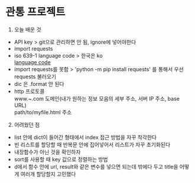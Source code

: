 # 관통 프로젝트
1. 오늘 배운 것
- API key > git으로 관리하면 안 됨, ignore에 넣어야한다
- import requests
- iso 639-1 language code > 한국은 ko  
  [language code](https://en.wikipedia.org/wiki/List_of_ISO_639-1_codes)
- import requests를 못함 > 'python -m pip install requests' 를 통해서 우선 requests 불러오기
- dic 은 .format 안 된다
- http 프로토콜  
  www.~.com 도메인(내가 원하는 정보 모음의 세부 주소, 서버 IP 주소, base URL)  
  path/to/myfile.html 주소

2. 어려웠던 점
- list 안에 dict이 들어간 형태에서 index 접근 방법을 자꾸 착각한다
- 빈 리스트를 할당할 때 반복문 안에 집어넣어서 리스트가 자꾸 초기화된다
- 내장함수가 아닌 것을 확인하자
- sort를 사용할 때 key 값으로 정렬하는 방법
- d에서 함수 안에 url, result와 같은 변수를 넣으면 되는데 밖에다 두고 title을 어떻게 여러개 할당할지 고민했다